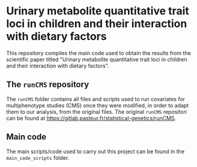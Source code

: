 # Urinary metabolite quantitative trait loci in children and their interaction with dietary factors

This repository compiles the main code used to obtain the results from the scientific paper titled "Urinary metabolite quantitative trait loci in children and their interaction with dietary factors".


## The `runCMS` repository

The `runCMS` folder contains all files and scripts used to run covariates for multiphenotype studies (CMS) once they were modified, in order to adapt them to our analysis, from the original files. The original `runCMS` repositori can be found at https://gitlab.pasteur.fr/statistical-genetics/runCMS.



## Main code

The main scripts/code used to carry out this project can be found in the `main_code_scripts` folder.
